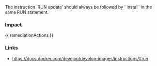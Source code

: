 
The instruction 'RUN <package-manager> update' should always be followed by '<package-manager> install' in the same RUN statement.

### Impact
<!-- Add Impact here -->

<!-- DO NOT CHANGE -->
{{ remediationActions }}

### Links
- https://docs.docker.com/develop/develop-images/instructions/#run


